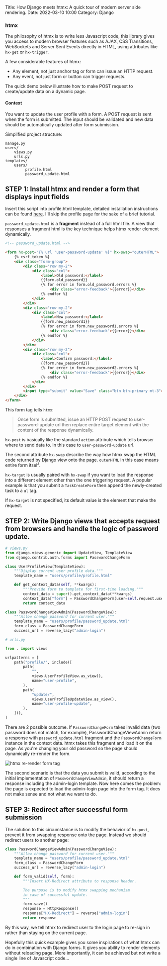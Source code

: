 Title: How Django meets htmx: A quick tour of modern server side rendering.
Date: 2022-03-10 10:00
Category: Django

### htmx
The philosophy of htmx is to write less Javascript code, this library gives you access to modern browser features such as AJAX, CSS Transitions, WebSockets and Server Sent Events directly in HTML, using attributes like `hx-get` or `hx-trigger`.

A few considerable features of htmx:

- Any element, not just anchor tag or form can issue an HTTP request.
- Any event, not just form or button can trigger requests.

The quick demo below illustrate how to make POST request to create/update data on a dynamic page.

#### Context
You want to update the user profile with a form. A POST request is sent when the form is submitted.
The input should be validated and new data should be automatically updated after form submission.

Simplified project structure:
```
manage.py
users/
    views.py
    urls.py
templates/
    users/
         profile.html
         password_update.html
```

## STEP 1: Install htmx and render a form that displays input fields

Insert this script into profile.html template, detailed installation instructions can be found [here](https://htmx.org/docs/#installing). I'll skip the profile page for the sake of a brief tutorial.

`password_update.html` is a **fragment** instead of a full html file. A view that responses a fragment html is the key technique helps htmx render element dynamically.
```html
<!-- password_update.html -->

<form hx-post="{% url 'user-password-update' %}" hx-swap="outerHTML">
    {% csrf_token %}
    <div class="form-group">
        <div class="row my-2">
            <div class="col">
                <label>Old password:</label>
                {{form.old_password}}
                {% for error in form.old_password.errors %}
                    <div class="error-feedback">{{error}}</div>
                {% endfor %}
            </div>
        </div>
        <div class="row my-2">
            <div class="col">
                <label>New password:</label>
                {{form.new_password1}}
                {% for error in form.new_password1.errors %}
                    <div class="error-feedback">{{error}}</div>
                {% endfor %}
            </div>
        </div>
        <div class="row my-2">
            <div class="col">
                <label>Confirm password:</label>
                {{form.new_password2}}
                {% for error in form.new_password2.errors %}
                    <div class="error-feedback">{{error}}</div>
                {% endfor %}
            </div>
        </div>
        <input type="submit" value="Save" class="btn btn-primary mt-3">
    </div>
</form>

```
This form tag tells `htmx`:

> Once form is submitted, issue an HTTP POST request to user-password-update url then replace entire target element with the content of the response dynamically.

`hx-post` is basically like the standard `action` attribute which tells browser where to send data to. In this case to `user-password-update` url.

The second attribute `hx-swap` describe the way how htmx swap the HTML code returned by Django view onto the page. `outerHTML` in this case means entire form itself.

`hx-target` is usually paired with `hx-swap` if you want to load the response into a different element other than the one triggering request. A popular example is that you submit a `TaskCreateForm` then append the newly-created task to a `ul`  tag.

If `hx-target` is not specified, its default value is the element that make the request.


## STEP 2: Write Django views that accepts request from browsers and handle the logic of password update.

```python
# views.py
from django.views.generic import UpdateView, TemplateView
from django.contrib.auth.forms import PasswordChangeForm

class UserProfileView(TemplateView):
    """Display current user profile data."""
    template_name = "users/profile/profile.html"

    def get_context_data(self, **kwargs):
        """Provide form to template for first-time loading."""
        context_data = super().get_context_data(**kwargs)
        context_data["form"] = PasswordChangeForm(user=self.request.user)
        return context_data

class PasswordChangeViewAdmin(PasswordChangeView):
    """Allow change password for current user."""
    template_name = "users/profile/password_update.html"
    form_class = PasswordChangeForm
    success_url = reverse_lazy("admin-login")
```

```python
# urls.py

from . import views

urlpatterns = [
    path("profile/", include([
        path(
            "",
            views.UserProfileView.as_view(),
            name="user-profile",
        ),
        path(
            "update/",
            views.UserProfileUpdateView.as_view(),
            name="user-profile-update",
        ),
    ])),
]
```

There are 2 possible outcome. If `PasswordChangeForm` takes invalid data (two password does not match, for example), PasswordChangeViewAdmin return a response with `password_update.html` fragment and the `PasswordChangeForm` instance in the context data. htmx takes this fragment and load it on the page. As you're changing your old password so the page should dynamically re-render the form.

![htmx re-render form tag](https://dev-to-uploads.s3.amazonaws.com/uploads/articles/g5s0d9cfbllfbqj1zyaj.png)

The second scenario is that the data you submit is valid, according to the initial implementation of `PasswordChangeViewAdmin`, it should return a response including the admin-login template. Now here comes the problem: the page is expected to load the admin-login page into the form tag. It does not make sense and not what we want to do.


## STEP 3: Redirect after successful form submission
The solution to this circumstance is to modify the behavior of `hx-post`, prevent it from swapping response onto the page. Instead we should redirect users to another page: 

```python
class PasswordChangeViewAdmin(PasswordChangeView):
    """Allow change password for current user."""
    template_name = "users/profile/password_update.html"
    form_class = PasswordChangeForm
    success_url = reverse_lazy("admin-login")

    def form_valid(self, form):
        """Insert HX-Redirect attribute to response header.

        The purpose is to modify htmx swapping mechanism
        in case of successful update.
        """
        form.save()
        response = HttpResponse()
        response["HX-Redirect"] = reverse("admin-login")
        return response
```
By this way, we tell htmx to redirect user to the login page to re-sign in rather than staying on the current page.

Hopefully this quick example gives you some inspirations of what htmx can do in combination with Django forms. It gives you ability to render elements without reloading page. More importantly, it can be achieved but not write a single line of Javascript code...




